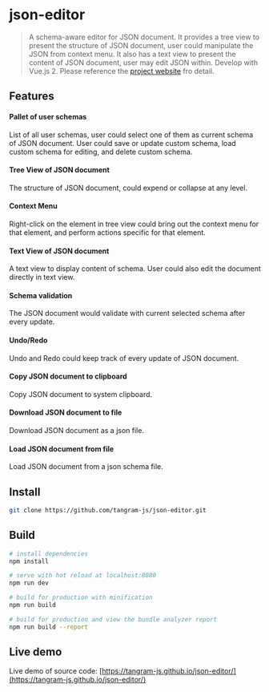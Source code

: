 # json-editor

> A schema-aware editor for JSON document. It provides a tree view to present the structure of JSON document, user could manipulate the JSON from context menu. It also has a text view to present the content of JSON document, user may edit JSON within.
> Develop with Vue.js 2.
> Please reference the [project website](https://json-editor.tangramjs.com) fro detail.

## Features
#### Pallet of user schemas
List of all user schemas, user could select one of them as current schema of JSON document. User could save or update custom schema, load custom schema for editing, and delete custom schema.
#### Tree View of JSON document
The structure of JSON document, could expend or collapse at any level.
#### Context Menu
Right-click on the element in tree view could bring out the context menu for that element, and perform actions specific for that element.
#### Text View of JSON document
A text view to display content of schema. User could also edit the document directly in text view.
#### Schema validation
The JSON document would validate with current selected schema after every update.
#### Undo/Redo
Undo and Redo could keep track of every update of JSON document.
#### Copy JSON document to clipboard
Copy JSON document to system clipboard.
#### Download JSON document to file
Download JSON document as a json file.
#### Load JSON document from file
Load JSON document from a json schema file.

## Install
``` bash
git clone https://github.com/tangram-js/json-editor.git
```
## Build

``` bash
# install dependencies
npm install

# serve with hot reload at localhost:8080
npm run dev

# build for production with minification
npm run build

# build for production and view the bundle analyzer report
npm run build --report
```
## Live demo
Live demo of source code: [https://tangram-js.github.io/json-editor/](https://tangram-js.github.io/json-editor/)

